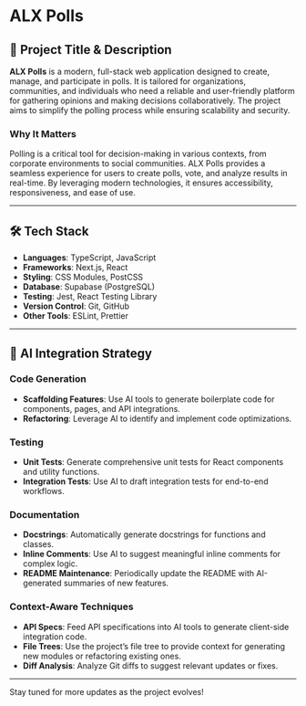 # ALX Polls

## 🔖 Project Title & Description
**ALX Polls** is a modern, full-stack web application designed to create, manage, and participate in polls. It is tailored for organizations, communities, and individuals who need a reliable and user-friendly platform for gathering opinions and making decisions collaboratively. The project aims to simplify the polling process while ensuring scalability and security.

### Why It Matters
Polling is a critical tool for decision-making in various contexts, from corporate environments to social communities. ALX Polls provides a seamless experience for users to create polls, vote, and analyze results in real-time. By leveraging modern technologies, it ensures accessibility, responsiveness, and ease of use.

---

## 🛠️ Tech Stack
- **Languages**: TypeScript, JavaScript
- **Frameworks**: Next.js, React
- **Styling**: CSS Modules, PostCSS
- **Database**: Supabase (PostgreSQL)
- **Testing**: Jest, React Testing Library
- **Version Control**: Git, GitHub
- **Other Tools**: ESLint, Prettier

---

## 🧠 AI Integration Strategy

### Code Generation
- **Scaffolding Features**: Use AI tools to generate boilerplate code for components, pages, and API integrations.
- **Refactoring**: Leverage AI to identify and implement code optimizations.

### Testing
- **Unit Tests**: Generate comprehensive unit tests for React components and utility functions.
- **Integration Tests**: Use AI to draft integration tests for end-to-end workflows.

### Documentation
- **Docstrings**: Automatically generate docstrings for functions and classes.
- **Inline Comments**: Use AI to suggest meaningful inline comments for complex logic.
- **README Maintenance**: Periodically update the README with AI-generated summaries of new features.

### Context-Aware Techniques
- **API Specs**: Feed API specifications into AI tools to generate client-side integration code.
- **File Trees**: Use the project’s file tree to provide context for generating new modules or refactoring existing ones.
- **Diff Analysis**: Analyze Git diffs to suggest relevant updates or fixes.

---

Stay tuned for more updates as the project evolves!
